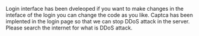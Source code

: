 Login interface has been dveleoped if you want to make changes in the inteface of the login you can change the code as you like.
Captca has been implented in the login page so that we can stop DDoS attack in the server. Please search the internet for what is DDoS attack.

